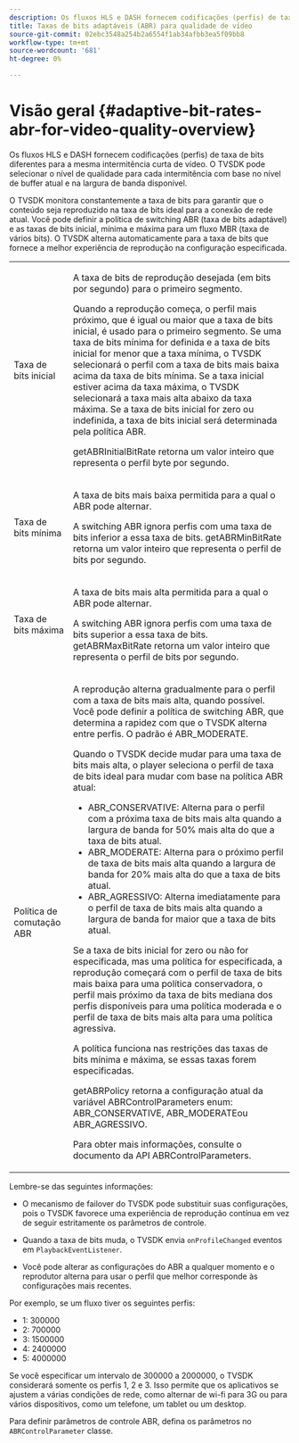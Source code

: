 ```yaml
---
description: Os fluxos HLS e DASH fornecem codificações (perfis) de taxa de bits diferentes para a mesma intermitência curta de vídeo. O TVSDK pode selecionar o nível de qualidade para cada intermitência com base no nível de buffer atual e na largura de banda disponível.
title: Taxas de bits adaptáveis (ABR) para qualidade de vídeo
source-git-commit: 02ebc3548a254b2a6554f1ab34afbb3ea5f09bb8
workflow-type: tm+mt
source-wordcount: '681'
ht-degree: 0%

---
```


# Visão geral {#adaptive-bit-rates-abr-for-video-quality-overview}

Os fluxos HLS e DASH fornecem codificações (perfis) de taxa de bits diferentes para a mesma intermitência curta de vídeo. O TVSDK pode selecionar o nível de qualidade para cada intermitência com base no nível de buffer atual e na largura de banda disponível.

O TVSDK monitora constantemente a taxa de bits para garantir que o conteúdo seja reproduzido na taxa de bits ideal para a conexão de rede atual. Você pode definir a política de switching ABR (taxa de bits adaptável) e as taxas de bits inicial, mínima e máxima para um fluxo MBR (taxa de vários bits). O TVSDK alterna automaticamente para a taxa de bits que fornece a melhor experiência de reprodução na configuração especificada.

<table id="table_AF838E082235406AA359BF1C1A77F85F"> 
 <tbody> 
  <tr> 
   <td colname="col01"> Taxa de bits inicial </td> 
   <td colname="col2"> <p>A taxa de bits de reprodução desejada (em bits por segundo) para o primeiro segmento. </p> <p>Quando a reprodução começa, o perfil mais próximo, que é igual ou maior que a taxa de bits inicial, é usado para o primeiro segmento. Se uma taxa de bits mínima for definida e a taxa de bits inicial for menor que a taxa mínima, o TVSDK selecionará o perfil com a taxa de bits mais baixa acima da taxa de bits mínima. Se a taxa inicial estiver acima da taxa máxima, o TVSDK selecionará a taxa mais alta abaixo da taxa máxima. Se a taxa de bits inicial for zero ou indefinida, a taxa de bits inicial será determinada pela política ABR. </p> <p><span class="codeph"> getABRInitialBitRate</span> retorna um valor inteiro que representa o perfil byte por segundo. </p> </td> 
  </tr> 
  <tr> 
   <td colname="col01"> Taxa de bits mínima </td> 
   <td colname="col2"> <p>A taxa de bits mais baixa permitida para a qual o ABR pode alternar. </p> <p>A switching ABR ignora perfis com uma taxa de bits inferior a essa taxa de bits. <span class="codeph"> getABRMinBitRate</span> retorna um valor inteiro que representa o perfil de bits por segundo. </p> </td> 
  </tr> 
  <tr> 
   <td colname="col01"> Taxa de bits máxima </td> 
   <td colname="col2"> <p>A taxa de bits mais alta permitida para a qual o ABR pode alternar. </p> <p>A switching ABR ignora perfis com uma taxa de bits superior a essa taxa de bits. <span class="codeph"> getABRMaxBitRate</span> retorna um valor inteiro que representa o perfil de bits por segundo. </p> </td> 
  </tr> 
  <tr> 
   <td colname="col01"> Política de comutação ABR </td> 
   <td colname="col2"> <p>A reprodução alterna gradualmente para o perfil com a taxa de bits mais alta, quando possível. Você pode definir a política de switching ABR, que determina a rapidez com que o TVSDK alterna entre perfis. O padrão é <span class="codeph"> ABR_MODERATE</span>. </p> <p>Quando o TVSDK decide mudar para uma taxa de bits mais alta, o player seleciona o perfil de taxa de bits ideal para mudar com base na política ABR atual: 
     <ul id="ul_AC9C99D84A3B4A8DBD1A05CC05DEE771"> 
      <li id="li_B79C0AA2CBFB42FF98A257CEC9C400BA"><span class="codeph"> ABR_CONSERVATIVE</span>: Alterna para o perfil com a próxima taxa de bits mais alta quando a largura de banda for 50% mais alta do que a taxa de bits atual. </li> 
      <li id="li_38CC3A95D8634F359D0F7C273D0108C0"><span class="codeph"> ABR_MODERATE</span>: Alterna para o próximo perfil de taxa de bits mais alta quando a largura de banda for 20% mais alta do que a taxa de bits atual. </li> 
      <li id="li_E845C035420D4B3FB2B179F448F8CA85"><span class="codeph"> ABR_AGRESSIVO</span>: Alterna imediatamente para o perfil de taxa de bits mais alta quando a largura de banda for maior que a taxa de bits atual. </li> 
     </ul> </p> <p>Se a taxa de bits inicial for zero ou não for especificada, mas uma política for especificada, a reprodução começará com o perfil de taxa de bits mais baixa para uma política conservadora, o perfil mais próximo da taxa de bits mediana dos perfis disponíveis para uma política moderada e o perfil de taxa de bits mais alta para uma política agressiva. </p> <p>A política funciona nas restrições das taxas de bits mínima e máxima, se essas taxas forem especificadas. </p> <p> <span class="codeph"> getABRPolicy</span> retorna a configuração atual da variável <span class="codeph"> ABRControlParameters</span> enum: <span class="codeph"> ABR_CONSERVATIVE</span>, <span class="codeph"> ABR_MODERATE</span>ou <span class="codeph"> ABR_AGRESSIVO</span>. </p> <p>Para obter mais informações, consulte o documento da API ABRControlParameters.</p> </td> 
  </tr> 
 </tbody> 
</table>

Lembre-se das seguintes informações:

* O mecanismo de failover do TVSDK pode substituir suas configurações, pois o TVSDK favorece uma experiência de reprodução contínua em vez de seguir estritamente os parâmetros de controle.
* Quando a taxa de bits muda, o TVSDK envia `onProfileChanged` eventos em `PlaybackEventListener`.

* Você pode alterar as configurações do ABR a qualquer momento e o reprodutor alterna para usar o perfil que melhor corresponde às configurações mais recentes.

Por exemplo, se um fluxo tiver os seguintes perfis:

* 1: 300000
* 2: 700000
* 3: 1500000
* 4: 2400000
* 5: 4000000

Se você especificar um intervalo de 300000 a 2000000, o TVSDK considerará somente os perfis 1, 2 e 3. Isso permite que os aplicativos se ajustem a várias condições de rede, como alternar de wi-fi para 3G ou para vários dispositivos, como um telefone, um tablet ou um desktop.

Para definir parâmetros de controle ABR, defina os parâmetros no `ABRControlParameter` classe.

